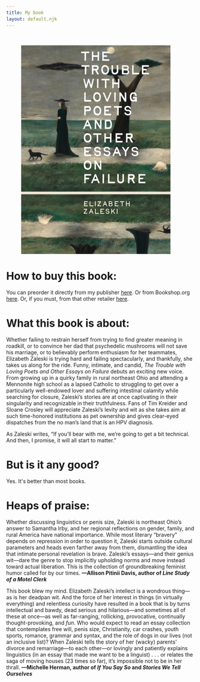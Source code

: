 ```yaml
---
title: My book
layout: default.njk
---
```


<br>

<figure class="image">
  <img src="/assets/images/trouble-book.jpg" alt="Book cover for The Trouble with Loving Poets and Other Essays on Failure" width="400" height="557"/>
</figure>

# How to buy this book:

You can preorder it directly from my publisher [here](https://beltpublishing.com/products/the-trouble-with-loving-poets). Or from Bookshop.org [here](https://bookshop.org/p/books/the-trouble-with-loving-poets-and-other-essays-on-failure/e7a6dd35a31b3fc6?ean=9781540270146&next=t&). Or, if you must, from that other retailer [here](https://www.amazon.com/Trouble-Loving-Poets-Essays-Failure/dp/1540270149).

# What this book is about:

Whether failing to restrain herself from trying to find greater meaning in roadkill, or to convince her dad that psychedelic mushrooms will not save his marriage, or to believably perform enthusiasm for her teammates, Elizabeth Zaleski is trying hard and failing spectacularly, and thankfully, she takes us along for the ride. 
Funny, intimate, and candid, <i>The Trouble with Loving Poets and Other Essays on Failure</i> debuts an exciting new voice. From growing up in a quirky family in rural northeast Ohio and attending a Mennonite high school as a lapsed Catholic to struggling to get over a particularly well-endowed lover and suffering intestinal calamity while searching for closure, Zaleski’s stories are at once captivating in their singularity and recognizable in their truthfulness. Fans of Tim Kreider and Sloane Crosley will appreciate Zaleski’s levity and wit as she takes aim at such time-honored institutions as pet ownership and gives clear-eyed dispatches from the no man’s land that is an HPV diagnosis.
<br>

As Zaleski writes, “If you’ll bear with me, we’re going to get a bit technical. And then, I promise, it will all start to matter.”

# But is it any good?

Yes. It's better than most books.

# Heaps of praise:

Whether discussing linguistics or penis size, Zaleski is northeast Ohio’s answer to Samantha Irby, and her regional reflections on gender, family, and rural America have national importance. While most literary “bravery” depends on repression in order to question it, Zaleski starts outside cultural parameters and heads even farther away from them, dismantling the idea that intimate personal revelation is brave. Zaleski’s essays—and their genius wit—dare the genre to stop implicitly upholding norms and move instead toward actual liberation. This is the collection of groundbreaking feminist humor called for by our times. **—Allison Pitinii Davis, author of *Line Study of a Motel Clerk***

This book blew my mind. Elizabeth Zaleski’s intellect is a wondrous thing—as is her deadpan wit. And the force of her interest in things (in virtually everything) and relentless curiosity have resulted in a book that is by turns intellectual and bawdy, dead serious and hilarious—and sometimes all of these at once—as well as far-ranging, rollicking, provocative, continually thought-provoking, and *fun*. Who would expect to read an essay collection that contemplates free will, penis size, Christianity, car crashes, youth sports, romance, grammar and syntax, and the role of dogs in our lives (not an inclusive list)? When Zaleski tells the story of her (wacky) parents’ divorce and remarriage—to each other—or lovingly and patiently explains linguistics (in an essay that made me want to be a linguist) . . . or relates the saga of moving houses (23 times so far), it’s impossible not to be in her thrall. **—Michelle Herman, author of *If You Say So* and *Stories We Tell Ourselves***
